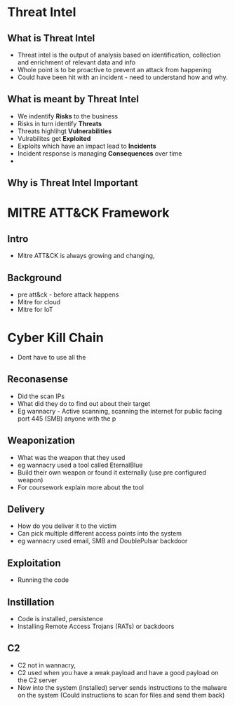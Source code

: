 # Threat Intel
## What is Threat Intel
- Threat intel is the output of analysis based on identification, collection and enrichment of relevant data and info
- Whole point is to be proactive to prevent an attack from happening 
- Could have been hit with an incident - need to understand how and why.

## What is meant by Threat Intel
- We indentify **Risks** to the business
- Risks in turn identify **Threats**
- Threats highlihgt **Vulnerabilities**
- Vulrabilites get **Exploited**
- Exploits which have an impact lead to **Incidents**
- Incident response is managing **Consequences** over time
- 
## Why is Threat Intel Important


# MITRE ATT&CK Framework

## Intro
- Mitre ATT&CK is always growing and changing, 


## Background
- pre att&ck - before attack happens
- Mitre for cloud
- Mitre for IoT



# Cyber Kill Chain
- Dont have to use all the 
## Reconasense
- Did the scan IPs
- What did they do to find out about their target
- Eg wannacry - Active scanning, scanning the internet for public facing port 445 (SMB) anyone with the p

## Weaponization
- What was the weapon that they used
- eg wannacry used a tool called EternalBlue
- Build their own weapon or found it externally (use pre configured weapon)
- For coursework explain more about the tool

## Delivery
- How do you deliver it to the victim
- Can pick multiple different access points into the system
- eg wannacry used email, SMB and DoublePulsar backdoor

## Exploitation
- Running the code

## Instillation
- Code is installed, persistence 
- Installing Remote Access Trojans (RATs) or backdoors

## C2
- C2 not in wannacry, 
- C2 used when you have a weak payload and have a good payload on the C2 server
- Now into the system (installed) server sends instructions to the malware on the system (Could instructions to scan for files and send them back)


